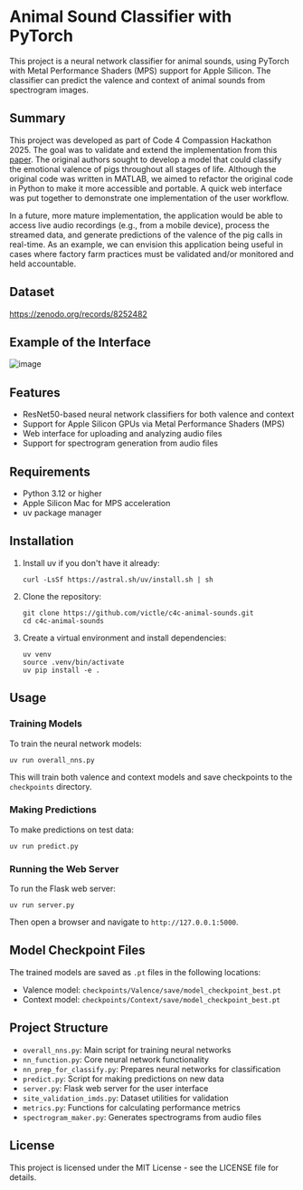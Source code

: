# Animal Sound Classifier with PyTorch

This project is a neural network classifier for animal sounds, using PyTorch with Metal Performance Shaders (MPS) support for Apple Silicon. The classifier can predict the valence and context of animal sounds from spectrogram images.

## Summary

This project was developed as part of Code 4 Compassion Hackathon 2025. The goal was to validate and extend the implementation from this [paper](https://www.nature.com/articles/s41598-022-07174-8). The original authors sought to develop a model that could classify the emotional valence of pigs throughout all stages of life. Although the original code was written in MATLAB, we aimed to refactor the original code in Python to make it more accessible and portable. A quick web interface was put together to demonstrate one implementation of the user workflow.

In a future, more mature implementation, the application would be able to access live audio recordings (e.g., from a mobile device), process the streamed data, and generate predictions of the valence of the pig calls in real-time. As an example, we can envision this application being useful in cases where factory farm practices must be validated and/or monitored and held accountable.

## Dataset

https://zenodo.org/records/8252482

## Example of the Interface

![image](https://github.com/user-attachments/assets/c3684deb-5c41-4c67-99cf-a23ced50070b)

## Features

- ResNet50-based neural network classifiers for both valence and context
- Support for Apple Silicon GPUs via Metal Performance Shaders (MPS)
- Web interface for uploading and analyzing audio files
- Support for spectrogram generation from audio files

## Requirements

- Python 3.12 or higher
- Apple Silicon Mac for MPS acceleration
- uv package manager

## Installation

1. Install uv if you don't have it already:

   ```
   curl -LsSf https://astral.sh/uv/install.sh | sh
   ```

2. Clone the repository:

   ```
   git clone https://github.com/victle/c4c-animal-sounds.git
   cd c4c-animal-sounds
   ```

3. Create a virtual environment and install dependencies:
   ```
   uv venv
   source .venv/bin/activate
   uv pip install -e .
   ```

## Usage

### Training Models

To train the neural network models:

```
uv run overall_nns.py
```

This will train both valence and context models and save checkpoints to the `checkpoints` directory.

### Making Predictions

To make predictions on test data:

```
uv run predict.py
```

### Running the Web Server

To run the Flask web server:

```
uv run server.py
```

Then open a browser and navigate to `http://127.0.0.1:5000`.

## Model Checkpoint Files

The trained models are saved as `.pt` files in the following locations:

- Valence model: `checkpoints/Valence/save/model_checkpoint_best.pt`
- Context model: `checkpoints/Context/save/model_checkpoint_best.pt`

## Project Structure

- `overall_nns.py`: Main script for training neural networks
- `nn_function.py`: Core neural network functionality
- `nn_prep_for_classify.py`: Prepares neural networks for classification
- `predict.py`: Script for making predictions on new data
- `server.py`: Flask web server for the user interface
- `site_validation_imds.py`: Dataset utilities for validation
- `metrics.py`: Functions for calculating performance metrics
- `spectrogram_maker.py`: Generates spectrograms from audio files

## License

This project is licensed under the MIT License - see the LICENSE file for details.
